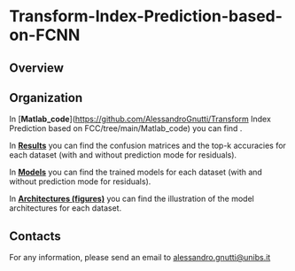# Transform-Index-Prediction-based-on-FCNN

## Overview

## Organization

In [**Matlab_code**](https://github.com/AlessandroGnutti/Transform Index Prediction based on FCC/tree/main/Matlab_code) you can find .

In [**Results**](https://github.com/AlessandroGnutti/Transform-Index-Prediction-based-on-FCC/tree/main/Results) you can find the confusion matrices and the top-k accuracies for each dataset (with and without prediction mode for residuals).

In [**Models**](https://github.com/AlessandroGnutti/Transform-Index-Prediction-based-on-FCC/tree/main/Models) you can find the trained models for each dataset (with and without prediction mode for residuals).

In [**Architectures (figures)**](https://github.com/AlessandroGnutti/Transform-Index-Prediction-based-on-FCC/tree/main/Architectures (figures)) you can find the illustration of the model architectures for each dataset.


## Contacts

For any information, please send an email to alessandro.gnutti@unibs.it


